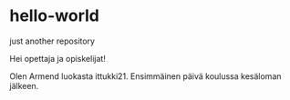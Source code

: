 # hello-world
just another repository

Hei opettaja ja opiskelijat!

Olen Armend luokasta ittukki21.
Ensimmäinen päivä koulussa kesäloman jälkeen.

